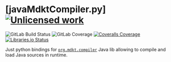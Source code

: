 [javaMdktCompiler.py] [![Unlicensed work](https://raw.githubusercontent.com/unlicense/unlicense.org/master/static/favicon.png)](https://unlicense.org/)
=====================
![GitLab Build Status](https://gitlab.com/KOLANICH/javaMdktCompiler.py/badges/master/pipeline.svg)
![GitLab Coverage](https://gitlab.com/KOLANICH/javaMdktCompiler.py/badges/master/coverage.svg)
[![Coveralls Coverage](https://img.shields.io/coveralls/KOLANICH/javaMdktCompiler.py.svg)](https://coveralls.io/r/KOLANICH/javaMdktCompiler.py)
[![Libraries.io Status](https://img.shields.io/librariesio/github/KOLANICH/javaMdktCompiler.py.svg)](https://libraries.io/github/KOLANICH/javaMdktCompiler.py)

Just python bindings for [`org.mdkt.compiler`](https://github.com/trung/InMemoryJavaCompiler) Java lib allowing to compile and load Java sources in runtime.
